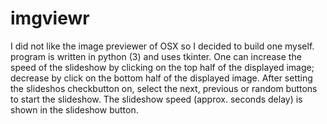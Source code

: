 # imgviewr
I did not like the image previewer of OSX so I decided to build one myself.
program is written in python (3) and uses tkinter. 
One can increase the speed of the slideshow by clicking on the top half of the displayed image; decrease by click on the bottom half of the displayed image. After setting the slideshos checkbutton on, select the next, previous or random buttons to start the slideshow. The slideshow speed (approx. seconds delay) is shown in the slideshow button.
